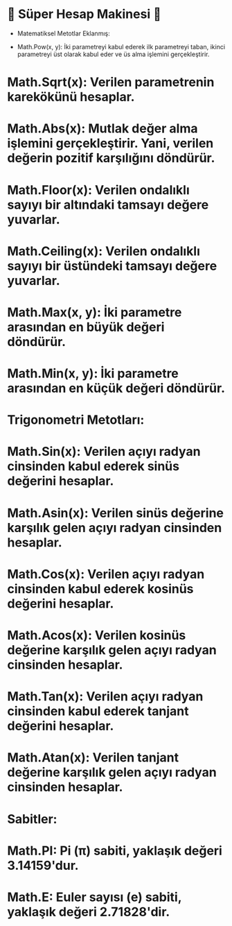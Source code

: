 # 🧮 Süper Hesap Makinesi 🚀

* Matematiksel Metotlar Eklanmış:

* Math.Pow(x, y): İki parametreyi kabul ederek ilk parametreyi taban, ikinci parametreyi üst olarak kabul eder ve üs alma işlemini gerçekleştirir.
# Math.Sqrt(x): Verilen parametrenin karekökünü hesaplar.
# Math.Abs(x): Mutlak değer alma işlemini gerçekleştirir. Yani, verilen değerin pozitif karşılığını döndürür.
# Math.Floor(x): Verilen ondalıklı sayıyı bir altındaki tamsayı değere yuvarlar.
# Math.Ceiling(x): Verilen ondalıklı sayıyı bir üstündeki tamsayı değere yuvarlar.
# Math.Max(x, y): İki parametre arasından en büyük değeri döndürür.
# Math.Min(x, y): İki parametre arasından en küçük değeri döndürür.
# Trigonometri Metotları:

# Math.Sin(x): Verilen açıyı radyan cinsinden kabul ederek sinüs değerini hesaplar.
# Math.Asin(x): Verilen sinüs değerine karşılık gelen açıyı radyan cinsinden hesaplar.
# Math.Cos(x): Verilen açıyı radyan cinsinden kabul ederek kosinüs değerini hesaplar.
# Math.Acos(x): Verilen kosinüs değerine karşılık gelen açıyı radyan cinsinden hesaplar.
# Math.Tan(x): Verilen açıyı radyan cinsinden kabul ederek tanjant değerini hesaplar.
# Math.Atan(x): Verilen tanjant değerine karşılık gelen açıyı radyan cinsinden hesaplar.
# Sabitler:

# Math.PI: Pi (π) sabiti, yaklaşık değeri 3.14159'dur.
# Math.E: Euler sayısı (e) sabiti, yaklaşık değeri 2.71828'dir.





